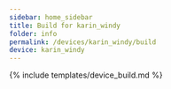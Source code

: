 ```yaml
---
sidebar: home_sidebar
title: Build for karin_windy
folder: info
permalink: /devices/karin_windy/build
device: karin_windy
---
```

{% include templates/device_build.md %}
